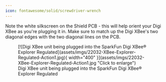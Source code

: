```yaml
---
icon: fontawesome/solid/screwdriver-wrench
---
```


Note the white silkscreen on the Shield PCB - this will help orient your Digi XBee as you're plugging it in. Make sure to match up the Digi XBee's two diagonal edges with the two diagonal lines on the PCB.

<figure markdown>
[![Digi XBee unit being plugged into the SparkFun Digi XBee® Explorer Regulated](assets/imgs/22032-XBee-Explorer-Regulated-Action1.jpg){ width="400" }](assets/imgs/22032-XBee-Explorer-Regulated-Action1.jpg "Click to enlarge")
<figcaption markdown>Digi XBee unit being plugged into the SparkFun Digi XBee® Explorer Regulated</figcaption>
</figure>
